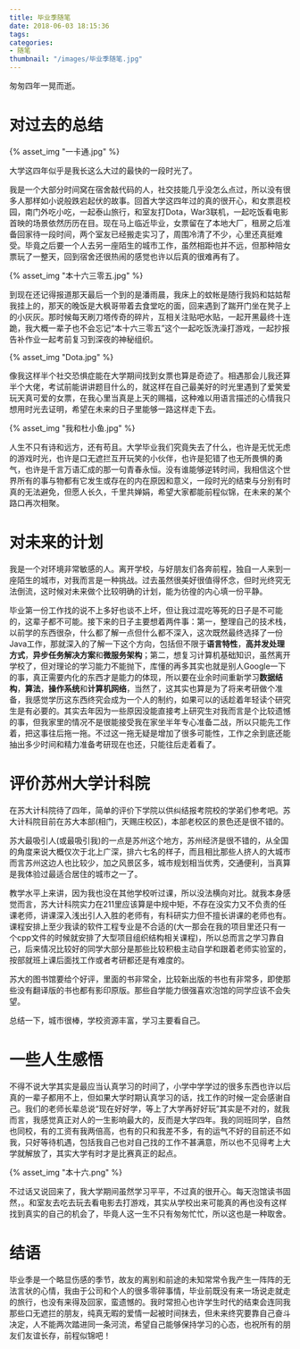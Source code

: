```yaml
---
title: 毕业季随笔
date: 2018-06-03 18:15:36
tags:
categories:
- 随笔
thumbnail: "/images/毕业季随笔.jpg"
---
```

匆匆四年一晃而逝。

# 对过去的总结
{% asset_img "一卡通.jpg" %}

大学这四年似乎是我长这么大过的最快的一段时光了。

我是一个大部分时间窝在宿舍敲代码的人，社交技能几乎没怎么点过，所以没有很多人那样如小说般跌宕起伏的故事。回首大学这四年过的真的很开心，和女票逛校园，南门外吃小吃，一起泰山旅行，和室友打Dota，War3联机，一起吃饭看电影首映的场景依然历历在目。现在马上临近毕业，女票留在了本地大厂，租房之后准备回家待一段时间，两个室友已经搬走实习了，周围冷清了不少，心里还真挺难受。毕竟之后要一个人去另一座陌生的城市工作，虽然相距也并不远，但那种陪女票玩了一整天，回到宿舍还很热闹的感觉也许以后真的很难再有了。

{% asset_img "本十六三零五.jpg" %}

到现在还记得报道那天最后一个到的是潘雨晨，我床上的蚊帐是随行我妈和姑姑帮我挂上的，那天的晚饭是大枫哥带着去食堂吃的面，回来遇到了踹开门坐在凳子上的小灰灰。那时候每天刷刀塔传奇的碎片，互相关注贴吧水贴，一起开黑最终十连跪，我大概一辈子也不会忘记“本十六三零五”这个一起吃饭洗澡打游戏，一起抄报告补作业一起考前复习到深夜的神秘组织。

{% asset_img "Dota.jpg" %}

像我这样半个社交恐惧症能在大学期间找到女票也算是奇迹了。相遇那会儿我还算半个大佬，考试前能讲讲题目什么的，就这样在自己最美好的时光里遇到了爱笑爱玩天真可爱的女票，在我心里当真是上天的赐福，这种难以用语言描述的心情我只想用时光去证明，希望在未来的日子里能够一路这样走下去。

{% asset_img "我和杜小鱼.jpg" %}

人生不只有诗和远方，还有苟且。大学毕业我们究竟失去了什么，也许是无忧无虑的游戏时光，也许是口无遮拦互开玩笑的小伙伴，也许是犯错了也无所畏惧的勇气，也许是千言万语汇成的那一句青春永恒。没有谁能够逆转时间，我相信这个世界所有的事与物都有它发生或存在的内在原因和意义，一段时光的结束与分别有时真的无法避免，但愿人长久，千里共婵娟，希望大家都能前程似锦，在未来的某个路口再次相聚。

# 对未来的计划
我是一个对环境非常敏感的人。离开学校，与好朋友们各奔前程，独自一人来到一座陌生的城市，对我而言是一种挑战。过去虽然很美好很值得怀念，但时光终究无法倒流，这时候对未来做个比较明确的计划，能为彷徨的内心填一份平静。

毕业第一份工作找的说不上多好也谈不上坏，但让我过混吃等死的日子是不可能的，这辈子都不可能。接下来的日子主要想着两件事：第一，整理自己的技术栈，以前学的东西很杂，什么都了解一点但什么都不深入，这次既然最终选择了一份Java工作，那就深入的了解一下这个方向，包括但不限于**语言特性**，**高并发处理方式**，**异步任务解决方案**和**微服务架构**；第二，想复习计算机基础知识，虽然离开学校了，但对理论的学习能力不能抛下，库懂的再多其实也就是别人Google一下的事，真正需要内化的东西才是能力的体现，所以要在业余时间重新学习**数据结构**，**算法**，**操作系统**和**计算机网络**，当然了，这其实也算是为了将来考研做个准备，我感觉学历这东西终究会成为一个人的制约，如果可以的话趁着年轻读个研究生是有必要的。其实去年因为一些原因没能直接考上研究生对我而言是个比较遗憾的事，但我家里的情况不是很能接受我在家坐半年专心准备二战，所以只能先工作着，把这事往后拖一拖。不过这一拖无疑是增加了很多可能性，工作之余到底还能抽出多少时间和精力准备考研现在也还，只能往后走着看了。

# 评价苏州大学计科院
在苏大计科院待了四年，简单的评价下学院以供纠结报考院校的学弟们参考吧。苏大计科院目前在苏大本部(相门，天赐庄校区)，本部老校区的景色还是很不错的。

苏大最吸引人(或最吸引我)的一点是苏州这个地方，苏州经济是很不错的，从全国的角度来说大概仅次于北上广深，排六七名的样子，而且相比那些人挤人的大城市而言苏州这边人也比较少，加之风景区多，城市规划相当优秀，交通便利，当真算是我体验过最适合居住的城市之一了。

教学水平上来讲，因为我也没在其他学校听过课，所以没法横向对比。就我本身感觉而言，苏大计科院实力在211里应该算是中规中矩，不存在没实力又不负责的任课老师，讲课深入浅出引人入胜的老师有，有科研实力但不擅长讲课的老师也有。课程安排上至少我读的软件工程专业是不合适的(大一那会在我的项目里还只有一个cpp文件的时候就安排了大型项目组织结构相关课程)，所以总而言之学习靠自己，后来情况比较好的同学大部分是那些比较积极主动自学和跟着老师实验室的，按部就班上课后面找工作或者考研都还是有难度的。

苏大的图书馆要给个好评，里面的书非常全，比较新出版的书也有非常多，即使那些没有翻译版的书也都有影印原版。那些自学能力很强喜欢泡馆的同学应该不会失望。

总结一下，城市很棒，学校资源丰富，学习主要看自己。

# 一些人生感悟
不得不说大学其实是最应当认真学习的时间了，小学中学学过的很多东西也许以后真的一辈子都用不上，但如果大学时期认真学习的话，找工作的时候一定会感谢自己。我们的老师长辈总说“现在好好学，等上了大学再好好玩”其实是不对的，就我而言，我感觉真正对人的一生影响最大的，反而是大学四年。我的同班同学，自然也同校，有的工资有我两倍高，也有的只和我差不多，有的运气不好的目前还不如我，只好等待机遇，包括我自己也对自己找的工作不甚满意，所以也不见得考上大学就解放了，其实大学有时才是比赛真正的起点。

{% asset_img "本十六.png" %}

不过话又说回来了，我大学期间虽然学习平平，不过真的很开心。每天泡馆读书固然，。和室友去吃去玩去看电影去打游戏，其实从学校出来可能真的再也没有这样找到真实的自己的机会了，毕竟人这一生不只有匆匆忙忙，所以这也是一种取舍。

# 结语
毕业季是一个略显伤感的季节，故友的离别和前途的未知常常令我产生一阵阵的无法言状的心情，我由于公司和个人的很多零碎事情，毕业前既没有来一场说走就走的旅行，也没有来得及回家，蛮遗憾的。我时常担心也许学生时代的结束会连同我那些口无遮拦的朋友，纯真无暇的爱情一起被时间抹去，但未来终究要靠自己奋斗决定，人不能两次踏进同一条河流，希望自己能够保持学习的心态，也祝所有的朋友们友谊长存，前程似锦吧！